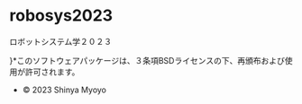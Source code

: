 # robosys2023
ロボットシステム学２０２３

}*このソフトウェアパッケージは、３条項BSDライセンスの下、再頒布および使用が許可されます。
 * © 2023 Shinya Myoyo

